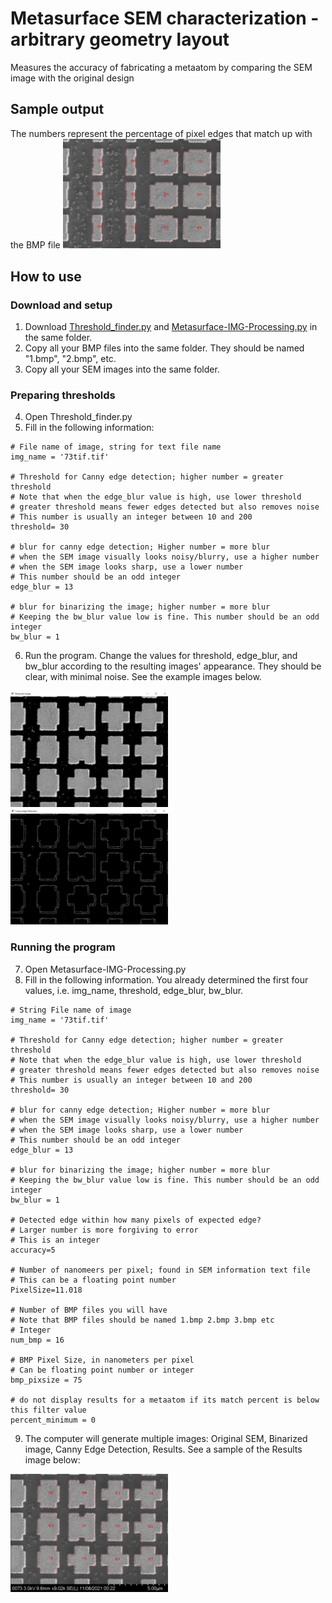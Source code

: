 # Metasurface SEM characterization - arbitrary geometry layout
Measures the accuracy of fabricating a metaatom by comparing the SEM image with the original design

## Sample output
The numbers represent the percentage of pixel edges that match up with the BMP file 
<img src="https://github.com/yitianzhu/Metasurface_SEM_v4/blob/main/images/results1.PNG" width=50% height=50%> 

## How to use
### Download and setup
1) Download [Threshold_finder.py](https://github.com/yitianzhu/Metasurface_SEM_v4/blob/main/Threshold_finder.py) and [Metasurface-IMG-Processing.py](https://github.com/yitianzhu/Metasurface_SEM_v4/blob/main/Metasurface-IMG-Processing.py) in the same folder. 
2) Copy all your BMP files into the same folder. They should be named "1.bmp", "2.bmp", etc. 
3) Copy all your SEM images into the same folder. 

### Preparing thresholds
4) Open Threshold_finder.py 
5) Fill in the following information:
```
# File name of image, string for text file name 
img_name = '73tif.tif'

# Threshold for Canny edge detection; higher number = greater threshold
# Note that when the edge_blur value is high, use lower threshold 
# greater threshold means fewer edges detected but also removes noise
# This number is usually an integer between 10 and 200
threshold= 30

# blur for canny edge detection; Higher number = more blur
# when the SEM image visually looks noisy/blurry, use a higher number
# when the SEM image looks sharp, use a lower number
# This number should be an odd integer 
edge_blur = 13

# blur for binarizing the image; higher number = more blur 
# Keeping the bw_blur value low is fine. This number should be an odd integer
bw_blur = 1
```
6) Run the program. Change the values for threshold, edge_blur, and bw_blur according to the resulting images' appearance. They should be clear, with minimal noise. See the example images below.
<img src="https://github.com/yitianzhu/Metasurface_SEM_v4/blob/main/images/Example-Binarized.PNG" width=50% height=50%>
<img src="https://github.com/yitianzhu/Metasurface_SEM_v4/blob/main/images/Example-Canny.PNG" width=50% height=50%> 

### Running the program 
7) Open Metasurface-IMG-Processing.py
8) Fill in the following information. You already determined the first four values, i.e. img_name, threshold, edge_blur, bw_blur. 
```
# String File name of image 
img_name = '73tif.tif'

# Threshold for Canny edge detection; higher number = greater threshold
# Note that when the edge_blur value is high, use lower threshold 
# greater threshold means fewer edges detected but also removes noise
# This number is usually an integer between 10 and 200
threshold= 30

# blur for canny edge detection; Higher number = more blur
# when the SEM image visually looks noisy/blurry, use a higher number
# when the SEM image looks sharp, use a lower number
# This number should be an odd integer 
edge_blur = 13

# blur for binarizing the image; higher number = more blur 
# Keeping the bw_blur value low is fine. This number should be an odd integer
bw_blur = 1

# Detected edge within how many pixels of expected edge?
# Larger number is more forgiving to error
# This is an integer
accuracy=5

# Number of nanomeers per pixel; found in SEM information text file 
# This can be a floating point number
PixelSize=11.018

# Number of BMP files you will have
# Note that BMP files should be named 1.bmp 2.bmp 3.bmp etc
# Integer 
num_bmp = 16

# BMP Pixel Size, in nanometers per pixel 
# Can be floating point number or integer
bmp_pixsize = 75

# do not display results for a metaatom if its match percent is below this filter value
percent_minimum = 0
```
9) The computer will generate multiple images: Original SEM, Binarized image, Canny Edge Detection, Results. See a sample of the Results image below: 
<img src="https://github.com/yitianzhu/Metasurface_SEM_v4/blob/main/images/Example-Results.PNG" width=50% height=50%>

